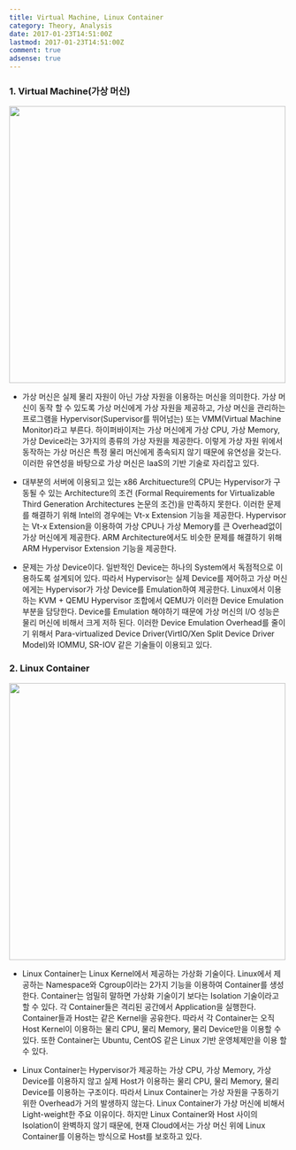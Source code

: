 ```yaml
---
title: Virtual Machine, Linux Container
category: Theory, Analysis
date: 2017-01-23T14:51:00Z
lastmod: 2017-01-23T14:51:00Z
comment: true
adsense: true
---
```


### 1. Virtual Machine(가상 머신)

<img src="{{site.baseurl}}/images/theory_analysis/Virtual_Machine_Linux_Container/Virtual_Machine.PNG" width="500px">

* 가상 머신은 실제 물리 자원이 아닌 가상 자원을 이용하는 머신을 의미한다. 가상 머신이 동작 할 수 있도록 가상 머신에게 가상 자원을 제공하고, 가상 머신을 관리하는 프로그램을 Hypervisor(Supervisor를 뛰어넘는) 또는 VMM(Virtual Machine Monitor)라고 부른다. 하이퍼바이저는 가상 머신에게 가상 CPU, 가상 Memory, 가상 Device라는 3가지의 종류의 가상 자원을 제공한다. 이렇게 가상 자원 위에서 동작하는 가상 머신은 특정 물리 머신에게 종속되지 않기 때문에 유연성을 갖는다. 이러한 유연성을 바탕으로 가상 머신은 IaaS의 기반 기술로 자리잡고 있다.

* 대부분의 서버에 이용되고 있는 x86 Archituecture의 CPU는 Hypervisor가 구동될 수 있는 Architecture의 조건 (Formal Requirements for Virtualizable Third Generation Architectures 논문의 조건)을 만족하지 못한다. 이러한 문제를 해결하기 위해 Intel의 경우에는 Vt-x Extension 기능을 제공한다. Hypervisor는 Vt-x Extension을 이용하여 가상 CPU나 가상 Memory를 큰 Overhead없이 가상 머신에게 제공한다. ARM Architecture에서도 비슷한 문제를 해결하기 위해 ARM Hypervisor Extension 기능을 제공한다.

* 문제는 가상 Device이다. 일반적인 Device는 하나의 System에서 독점적으로 이용하도록 설계되어 있다. 따라서 Hypervisor는 실제 Device를 제어하고 가상 머신에게는 Hypervisor가 가상 Device를 Emulation하여 제공한다. Linux에서 이용하는 KVM + QEMU Hypervisor 조합에서 QEMU가 이러한 Device Emulation 부분을 담당한다. Device를 Emulation 해야하기 때문에 가상 머신의 I/O 성능은 물리 머신에 비해서 크게 저하 된다. 이러한 Device Emulation Overhead를 줄이기 위해서 Para-virtualized Device Driver(VirtIO/Xen Split Device Driver Model)와 IOMMU, SR-IOV 같은 기술들이 이용되고 있다.

### 2. Linux Container

<img src="{{site.baseurl}}/images/theory_analysis/Virtual_Machine_Linux_Container/Linux_Container.PNG" width="500px">

* Linux Container는 Linux Kernel에서 제공하는 가상화 기술이다. Linux에서 제공하는 Namespace와 Cgroup이라는 2가지 기능을 이용하여 Container를 생성한다. Container는 엄밀히 말하면 가상화 기술이기 보다는 Isolation 기술이라고 할 수 있다. 각 Container들은 격리된 공간에서 Application을 실행한다. Container들과 Host는 같은 Kernel을 공유한다. 따라서 각 Container는 오직 Host Kernel이 이용하는 물리 CPU, 물리 Memory, 물리 Device만을 이용할 수 있다. 또한 Container는 Ubuntu, CentOS 같은 Linux 기반 운영체제만을 이용 할 수 있다.

* Linux Container는 Hypervisor가 제공하는 가상 CPU, 가상 Memory, 가상 Device를 이용하지 않고 실제 Host가 이용하는 물리 CPU, 물리 Memory, 물리 Device를 이용하는 구조이다. 따라서 Linux Container는 가상 자원을 구동하기 위한 Overhead가 거의 발생하지 않는다. Linux Container가 가상 머신에 비해서 Light-weight한 주요 이유이다. 하지만 Linux Container와 Host 사이의 Isolation이 완벽하지 않기 때문에, 현재 Cloud에서는 가상 머신 위에 Linux Container를 이용하는 방식으로 Host를 보호하고 있다.
